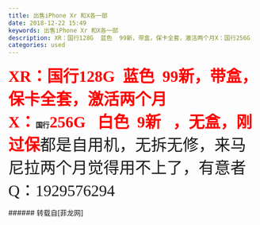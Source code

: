 ```yaml
---
title: 出售iPhone Xr 和X各一部
date: 2018-12-22 15:49
keywords: 出售iPhone Xr 和X各一部
description: XR：国行128G  蓝色  99新，带盒，保卡全套，激活两个月X：国行256G   白色  9新   ，无盒，刚过保都是自用机，无拆无修，来马尼拉两个月觉得用不上了，有意者Q：1929576294
categories: used
---
```

<td class="t_f" id="postmessage_2534549">

<font face="楷体, 楷体_GB2312"><font size="6"><font color="#ff0000"><strong>XR：国行128G  蓝色  99新，带盒，保卡全套，激活两个月<br/>
X：</strong></font></font></font><strong>国行</strong><font face="楷体, 楷体_GB2312"><font size="6"><font color="#ff0000"><strong>256G   白色  9新   ，无盒，刚过保</strong></font></font></font><font face="楷体, 楷体_GB2312"><font size="6">都是自用机，无拆无修，来马尼拉两个月觉得用不上了，有意者Q：1929576294</font></font><br/>
</td>
###### 转载自[菲龙网]